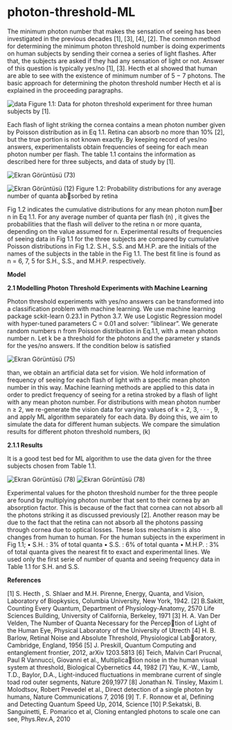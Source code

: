 # photon-threshold-ML
The minimum photon number that makes the sensation of seeing has been
investigated in the previous decades [1], [3], [4], [2]. The common method for
determining the minimum photon threshold number is doing experiments on
human subjects by sending their cornea a series of light flashes. After that,
the subjects are asked if they had any sensation of light or not. Answer of
this question is typically yes/no [1], [3]. Hecth et al showed that human are
able to see with the existence of minimum number of 5 − 7 photons.
The basic approach for determining the photon threshold number Hecth
et al is explained in the proceeding paragraphs.


![data](https://user-images.githubusercontent.com/51533525/147089120-2001ba22-c808-40c6-a7b3-8e988a9ac2c2.png)
Figure 1.1: Data for photon threshold experiment for three human subjects
by [1].


Each flash of light striking the cornea contains a mean photon number
given by Poisson distribution as in Eq 1.1. Retina can absorb no more than
10% [2], but the true portion is not known exactly. By keeping record of
yes/no answers, experimentalists obtain frequencies of seeing for each mean
photon number per flash. The table 1.1 contains the information as described
here for three subjects, and data of study by [1].

![Ekran Görüntüsü (73)](https://user-images.githubusercontent.com/51533525/147090881-b786c248-f718-49be-9e2d-3fc4e8b2edba.png)

![Ekran Görüntüsü (12)](https://user-images.githubusercontent.com/51533525/147091381-b0bfa932-2306-4a64-9c06-5268e51ef105.png)
Figure 1.2: Probability distributions for any average number of quanta absorbed by retina


Fig 1.2 indicates the cumulative distributions for any mean photon number n in Eq 1.1. For any average number of quanta per flash (n) , it gives
the probabilities that the flash will deliver to the retina n or more quanta,
depending on the value assumed for n. Experimental results of frequencies
of seeing data in Fig 1.1 for the three subjects are compared by cumulative
Poisson distributions in Fig 1.2. S.H., S.S. and M.H.P. are the initials of the
names of the subjects in the table in the Fig 1.1. The best fit line is found
as n = 6, 7, 5 for S.H., S.S., and M.H.P. respectively.


**Model**


**2.1 Modelling Photon Threshold Experiments with Machine Learning**

Photon threshold experiments with yes/no answers can be transformed into
a classification problem with machine learning.
We use machine learning package sckit-learn 0.23.1 in Python 3.7. We
use Logistic Regression model with hyper-tuned parameters C = 0.01 and
solver: ”liblinear”.
We generate random numbers n from Poisson distribution in Eq.1.1, with
a mean photon number n.
Let k be a threshold for the photons and the parameter y stands for the
yes/no answers. If the condition below is satisfied


![Ekran Görüntüsü (75)](https://user-images.githubusercontent.com/51533525/147091875-3b8f13aa-db94-4875-a8ba-598a1319d1e9.png)


than, we obtain an artificial data set for vision. We hold information of
frequency of seeing for each flash of light with a specific mean photon number
in this way. Machine learning methods are applied to this data in order to
predict frequency of seeing for a retina stroked by a flash of light with any
mean photon number.
For distributions with mean photon number n ≥ 2, we re-generate the
vision data for varying values of k = 2, 3, · · · , 9, and apply ML algorithm
separately for each data. By doing this, we aim to simulate the data for  different human subjects. We compare the simulation results for different
photon threshold numbers, (k)


**2.1.1 Results**

It is a good test bed for ML algorithm to use the data given for the three
subjects chosen from Table 1.1.


![Ekran Görüntüsü (78)](https://user-images.githubusercontent.com/51533525/147092276-148a9860-f1ac-4d85-bc88-04ea26c11e99.png)
![Ekran Görüntüsü (78)](https://user-images.githubusercontent.com/51533525/147092335-d910a683-8c77-495a-ae73-e22f2054ca9e.png)

Experimental values for the photon threshold number for the three people
are found by multiplying photon number that sent to their cornea by an
absorption factor. This is because of the fact that cornea can not absorb
all the photons striking it as discussed previously [2]. Another reason may
be due to the fact that the retina can not absorb all the photons passing
through cornea due to optical losses. These loss mechanism is also changes
from human to human.
For the human subjects in the experiment in Fig 1.1;
• S.H. : 3% of total quanta
• S.S. : 6% of total quanta
• M.H.P. : 3% of total quanta
gives the nearest fit to exact and experimental lines. We used only the first
serie of number of quanta and seeing frequency data in Table 1.1 for S.H.
and S.S.

**References**

[1] S. Hecth , S. Shlaer and M.H. Pirenne, Energy, Quanta, and Vision,
Laboratory of Biopkysics, Columbia University, New York, 1942.
[2] B.Sakitt, Counting Every Quantum, Department of Physiology-Anatomy,
2570 Life Sciences Building, University of California, Berkeley, 1971
[3] H. A. Van Der Velden, The Number of Quanta Necessary for the Perception of Light of the Human Eye, Physical Laboratory of the University of
Utrecth
[4] H. B. Barlow, Retinal Noise and Absolute Threshold, Physiological Laboratory, Cambridge, England, 1956
[5] J. Preskill, Quantum Computing and entanglement frontier, 2012, arXiv
1203.5813
[6] Teich, Malvin Carl Prucnal, Paul R Vannucci, Giovanni et al., Multiplication noise in the human visual system at threshold, Biological Cybernetics
44, 1982
[7] Yau, K.-W., Lamb, T.D., Baylor, D.A., Light-induced fluctuations in
membrane current of single toad rod outer segments, Nature 269,1977
[8] Jonathan N. Tinsley, Maxim I. Molodtsov, Robert Prevedel et al., Direct
detection of a single photon by humans, Nature Communications 7, 2016
[9] T. F. Ronnow et al, Defining and Detecting Quantum Speed Up, 2014,
Science
[10] P.Sekatski, B. Sanguinetti, E. Pomarico et al, Cloning entangled photons
to scale one can see, Phys.Rev.A, 2010

